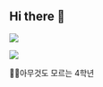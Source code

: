 ## Hi there 👋

<img src="https://capsule-render.vercel.app/api?type=Venom&color=timeGradient&height=300&section=header&text=Youngeyaa&fontSize=90" />



<a href="https://www.instagram.com/youngeyaaa?igsh=dGplOGVlOWs4NDJq&utm_source=qr" target="_blank"><img src="https://img.shields.io/badge/Instagram-E4405F?style=flat-square&logo=Instagram&logoColor=white"/></a>


👶🏻아무것도 모르는 4학년


